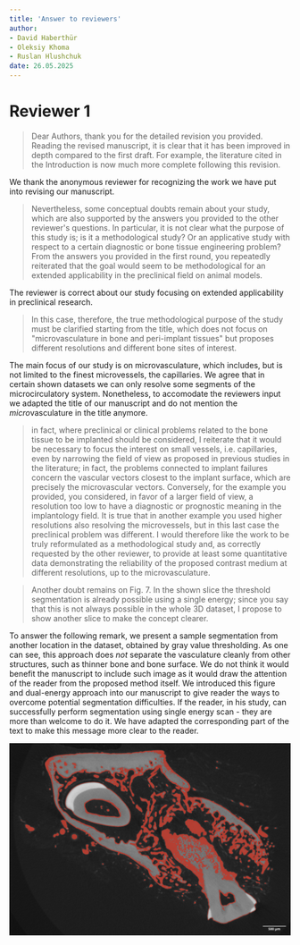 ```yaml
---
title: 'Answer to reviewers'
author:
- David Haberthür
- Oleksiy Khoma
- Ruslan Hlushchuk
date: 26.05.2025
---
```


# Reviewer 1

> Dear Authors, thank you for the detailed revision you provided.
> Reading the revised manuscript, it is clear that it has been improved in depth compared to the first draft.
> For example, the literature cited in the Introduction is now much more complete following this revision.

We thank the anonymous reviewer for recognizing the work we have put into revising our manuscript.

> Nevertheless, some conceptual doubts remain about your study, which are also supported by the answers you provided to the other reviewer's questions.
> In particular, it is not clear what the purpose of this study is; is it a methodological study?
> Or an applicative study with respect to a certain diagnostic or bone tissue engineering problem?
> From the answers you provided in the first round, you repeatedly reiterated that the goal would seem to be methodological for an extended applicability in the preclinical field on animal models.

The reviewer is correct about our study focusing on extended applicability in preclinical research.

> In this case, therefore, the true methodological purpose of the study must be clarified starting from the title, which does not focus on "microvasculature in bone and peri-implant tissues" but proposes different resolutions and different bone sites of interest.

The main focus of our study is on microvasculature, which includes, but is not limited to the finest microvessels, the capillaries.
We agree that in certain shown datasets we can only resolve some segments of the microcirculatory system.
Nonetheless, to accomodate the reviewers input we adapted the title of our manuscript and do not mention the *micro*vasculature in the title anymore.

> in fact, where preclinical or clinical problems related to the bone tissue to be implanted should be considered, I reiterate that it would be necessary to focus the interest on small vessels, i.e. capillaries, even by narrowing the field of view as proposed in previous studies in the literature; in fact, the problems connected to implant failures concern the vascular vectors closest to the implant surface, which are precisely the microvascular vectors.
> Conversely, for the example you provided, you considered, in favor of a larger field of view, a resolution too low to have a diagnostic or prognostic meaning in the implantology field.
> It is true that in another example you used higher resolutions also resolving the microvessels, but in this last case the preclinical problem was different.
> I would therefore like the work to be truly reformulated as a methodological study and, as correctly requested by the other reviewer, to provide at least some quantitative data demonstrating the reliability of the proposed contrast medium at different resolutions, up to the microvasculature.

> Another doubt remains on Fig. 7.
> In the shown slice the threshold segmentation is already possible using a single energy; since you say that this is not always possible in the whole 3D dataset, I propose to show another slice to make the concept clearer.

To answer the following remark, we present a sample segmentation from another location in the dataset, obtained by gray value thresholding.
As one can see, this approach does *not* separate the vasculature cleanly from other structures, such as thinner bone and bone surface.
We do not think it would benefit the manuscript to include such image as it would draw the attention of the reader from the proposed method itself.
We introduced this figure and dual-energy approach into our manuscript to give reader the ways to overcome potential segmentation difficulties.
If the reader, in his study, can successfully perform segmentation using single energy scan - they are more than welcome to do it.
We have adapted the corresponding part of the text to make this message more clear to the reader.

![Sample segmentation of 50kV dataset with simple thresholding, intensity values set from 62 to 110](50kV_range_62_110.png)